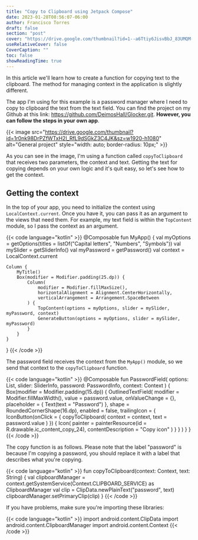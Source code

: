 ```yaml
---
title: "Copy to Clipboard using Jetpack Compose"
date: 2023-01-28T08:56:07-06:00
author: Francisco Torres
draft: false
section: "post"
cover: "https://drive.google.com/thumbnail?id=1--a6Ttiy6JisvBbJ_83UMQM-9UwAQbNa&sz=w1920-h1080"
useRelativeCover: false
CoverCaption: ""
toc: false
showReadingTime: true
---
```


In this article we'll learn how to create a function for copying text to the clipboard. The method for managing context in the application is slightly different.

The app I'm using for this example is a password manager where I need to copy to clipboard the text from the text field. You can find the project on my Github at this link: https://github.com/DeimosHall/Glocker.git. **However, you can follow the steps in your own app**.

{{< image
src="https://drive.google.com/thumbnail?id=1r0nk98DrPZfWTxH2l_RfL9dSGkZ3C4JK&sz=w1920-h1080"
alt="General project"
style="width: auto; border-radius: 10px;" >}}

As you can see in the image, I'm using a function called `copyToClipboard` that receives two parameters, the context and text. Getting the text for copying depends on your own logic and it's quit easy, so let's see how to get the context.

## Getting the context

In the top of your app, you need to initialize the context using `LocalContext.current`. Once you have it, you can pass it as an argument to the views that need them. For example, my text field is within the `TopContent` module, so I pass the context as an argument.

{{< code language="kotlin" >}}
@Composable
fun MyApp() {
    val myOptions = getOptions(titles = listOf("Capital letters", "Numbers", "Symbols"))
    val mySlider = getSliderInfo()
    val myPassword = getPassword()
    val context = LocalContext.current

    Column {
        MyTitle()
        Box(modifier = Modifier.padding(25.dp)) {
            Column(
                modifier = Modifier.fillMaxSize(),
                horizontalAlignment = Alignment.CenterHorizontally,
                verticalArrangement = Arrangement.SpaceBetween
            ) {
                TopContent(options = myOptions, slider = mySlider, myPassword, context)
                GenerateButton(options = myOptions, slider = mySlider, myPassword)
            }
        }
    }
}
{{< /code >}}

The password field receives the context from the `MyApp()` module, so we send that context to the `copyToClipboard` function.

{{< code language="kotlin" >}}
@Composable
fun PasswordField(
    options: List<CheckboxInfo>,
    slider: SliderInfo,
    password: PasswordInfo,
    context: Context
) {
    Box(modifier = Modifier.padding(15.dp)) {
        OutlinedTextField(
            modifier = Modifier.fillMaxWidth(),
            value = password.value,
            onValueChange = {},
            placeholder = { Text(text = "Password") },
            shape = RoundedCornerShape(16.dp),
            enabled = false,
            trailingIcon = {
                IconButton(onClick = {
                    copyToClipboard(
                        context = context,
                        text = password.value
                    )
                }) {
                    Icon(
                        painter = painterResource(id = R.drawable.ic_content_copy_24),
                        contentDescription = "Copy icon"
                    )
                }
            }
        )
    }
}
{{< /code >}}

The copy function is as follows. Please note that the label "password" is because I'm copying a password, you should replace it with a label that describes what you're copying.

{{< code language="kotlin" >}}
fun copyToClipboard(context: Context, text: String) {
    val clipboardManager =
        context.getSystemService(Context.CLIPBOARD_SERVICE) as ClipboardManager
    val clip = ClipData.newPlainText("password", text)
    clipboardManager.setPrimaryClip(clip)
}
{{< /code >}}

If you have problems, make sure you're importing these libraries:

{{< code language="kotlin" >}}
import android.content.ClipData
import android.content.ClipboardManager
import android.content.Context
{{< /code >}}

